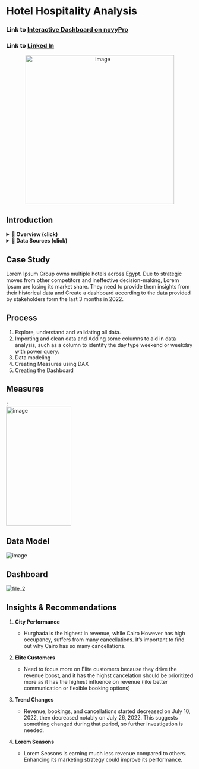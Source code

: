 # Hotel Hospitality Analysis

### Link to [Interactive Dashboard on novyPro](https://www.novypro.com/profile_about/ibrahim-saiied-1?Popup=memberProject&Data=1740543412374x486468345160050240) 
### Link to [Linked In](https://www.linkedin.com/in/ibrahim-saiied-data-analyst/) 

<div align="center">
    <img src="https://github.com/user-attachments/assets/b8cbeeef-942f-4db5-b781-a95d160fa329" alt="image" width="400" height="400">
</div>



## Introduction
<details>
   <summary><strong>📌 Overview (click)</strong></summary>

 ### **Overview**  
> This Power BI project provides a detailed analysis of **Lorem Ipsum Group's** performance, covering **revenue**, **occupancy rates**, and **booking trends**.  
> The analysis aims to uncover **insights** across various **properties and cities**, offering **data-driven recommendations** to **enhance revenue generation**, **optimize occupancy**, and **improve overall operational efficiency**.  

</details>


<details>
   <summary><strong>📂 Data Sources (click)</strong></summary>

### **Data Sources**  
> The primary dataset used for this analysis is the **"fact_bookings.csv"** file containing detailed information about each booking made by the customers.  

**▼ 📑Dataset Files Explanation** [[Download]](https://raw.githubusercontent.com/ibrahim-saiied/Hotel-Hospitality-Analysis/refs/heads/main/Data%20Set.rar)  

1. **Dim_date File**  
   > - **<ins>date</ins>**: Represents the dates present in **May, June, and July**.  
   > - **<ins>mmm yy</ins>**: Shows the date in the **"mmm yy"** format.  

2. **Dim_hotels File**  
   > - **<ins>property_id</ins>**: Unique ID for each **hotel**.  
   > - **<ins>property_name</ins>**: Name of each **hotel**.  
   > - **<ins>category</ins>**: Defines which **class** (**Luxury**, **Business**) a **property** belongs to.  
   > - **<ins>city</ins>**: The **location** of the **hotel/property**.  

3. **Dim_rooms File**  
   > - **<ins>room_id</ins>**: Represents the **type of room** (**RT1**, **RT2**, **RT3**, **RT4**) in a **hotel**.  
   > - **<ins>room_class</ins>**: Indicates to which **class** (**Standard**, **Elite**, **Premium**, **Presidential**) the **room type** belongs.  

4. **Fact_aggregated_bookings File**  
   > - **<ins>property_id</ins>**: Unique ID for each **hotel**.  
   > - **<ins>check_in_date</ins>**: All the **check-in dates** of the **customers**.  
   > - **<ins>room_category</ins>**: Type of **room** (**RT1**, **RT2**, **RT3**, **RT4**) in a **hotel**.  
   > - **<ins>successful_bookings</ins>**: All the **successful room bookings** for a particular **room type** on a **specific date**.  
   > - **<ins>capacity</ins>**: Maximum **rooms available** for a particular **room type** on a **specific date**.  

5. **Fact_bookings File**  
   > - **<ins>booking_id</ins>**: Unique **Booking ID** for each **customer** when booking **rooms**.  
   > - **<ins>property_id</ins>**: Unique ID for each **hotel**.  
   > - **<ins>booking_date</ins>**: Date of **room booking** by the **customer**.  
   > - **<ins>check_in_date</ins>**: Date of **check-in** at the **hotel**.  
   > - **<ins>check_out_date</ins>**: Date of **check-out** from the **hotel**.  
   > - **<ins>no_guests</ins>**: Number of **guests** who **stayed** in a **room**.  
   > - **<ins>room_category</ins>**: Type of **room** (**RT1**, **RT2**, **RT3**, **RT4**) in a **hotel**.  
   > - **<ins>booking_platform</ins>**: The **platform** used by the **customer** to **book the room**.  
   > - **<ins>ratings_given</ins>**: **Ratings** provided by the **customer** for **hotel services**.  
   > - **<ins>booking_status</ins>**: Indicates whether the **customer** **Cancelled**, **Checked Out**, or **No Show**.  
   > - **<ins>revenue_generated</ins>**: **Amount of money generated** by the **hotel** from the **customer**.  
   > - **<ins>revenue_realized</ins>**: **Final revenue** for the **hotel** based on **booking status**.  
       - If **Cancelled**, **40%** is **refunded** to the **customer**.  
       - If **Checked Out/No Show**, the **hotel** retains the **full amount**.
   
</details>


## Case Study
Lorem Ipsum Group owns multiple hotels across Egypt. Due to strategic moves from other competitors and ineffective decision-making, Lorem Ipsum are losing its market share.
They need to provide them insights from their historical data and Create a dashboard according to the data provided by stakeholders form the last 3 months in 2022.

## Process
1) Explore, understand and validating all data.
2) Importing and clean data and Adding some columns to aid in data analysis, such as a column to identify the day type weekend or weekday with power query. 
3) Data modeling
4) Creating Measures using DAX
5) Creating the Dashboard

## Measures
;
<img src="https://github.com/user-attachments/assets/cb3a363e-c8ab-48dd-927b-0d9092c9ef8f" alt="image" width="175" height="320" style="display: block; margin: 0;">

## Data Model
![image](https://github.com/user-attachments/assets/05a73c82-d1ea-44e2-bda2-58739c0c8f91)

## Dashboard
![file_2](https://github.com/user-attachments/assets/98de9529-d1af-4518-a918-48f9cb60a34a)


## Insights & Recommendations
1) **City Performance**
   - Hurghada is the highest in revenue, while Cairo However has high occupancy, suffers from many cancellations. It’s important to find out why Cairo has so many cancellations.

2) **Elite Customers**
   - Need to focus more on Elite customers because they drive the revenue boost, and it has the highst cancelation should be prioritized more as it has the highest influence on revenue
(like better communication or flexible booking options)

3) **Trend Changes**
   - Revenue, bookings, and cancellations started decreased on July 10, 2022, then decreased notably on July 26, 2022. This suggests something changed during that period, so further investigation is needed.

4) **Lorem Seasons**
   - Lorem Seasons is earning much less revenue compared to others. Enhancing its marketing strategy could improve its performance.









